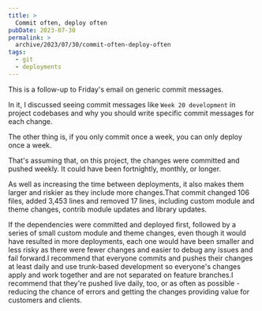 ```yaml
---
title: >
  Commit often, deploy often
pubDate: 2023-07-30
permalink: >
  archive/2023/07/30/commit-often-deploy-often
tags:
  - git
  - deployments
---
```


This is a follow-up to Friday's email on generic commit messages.

In it, I discussed seeing commit messages like `Week 20 development` in project codebases and why you should write specific commit messages for each change.

The other thing is, if you only commit once a week, you can only deploy once a week.

That's assuming that, on this project, the changes were committed and pushed weekly. It could have been fortnightly, monthly, or longer.

As well as increasing the time between deployments, it also makes them larger and riskier as they include more changes.That commit changed 106 files, added 3,453 lines and removed 17 lines, including custom module and theme changes, contrib module updates and library updates.

If the dependencies were committed and deployed first, followed by a series of small custom module and theme changes, even though it would have resulted in more deployments, each one would have been smaller and less risky as there were fewer changes and easier to debug any issues and fail forward.I recommend that everyone commits and pushes their changes at least daily and use trunk-based development so everyone's changes apply and work together and are not separated on feature branches.I recommend that they're pushed live daily, too, or as often as possible - reducing the chance of errors and getting the changes providing value for customers and clients.
